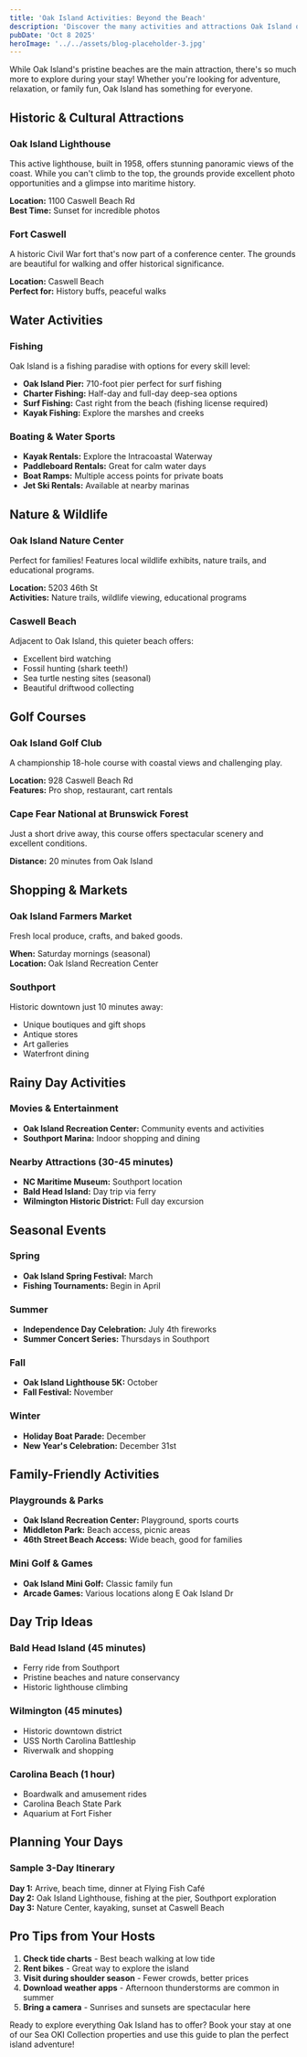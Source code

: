 ```yaml
---
title: 'Oak Island Activities: Beyond the Beach'
description: 'Discover the many activities and attractions Oak Island offers beyond its beautiful beaches.'
pubDate: 'Oct 8 2025'
heroImage: '../../assets/blog-placeholder-3.jpg'
---
```


While Oak Island's pristine beaches are the main attraction, there's so much more to explore during your stay! Whether you're looking for adventure, relaxation, or family fun, Oak Island has something for everyone.

## Historic & Cultural Attractions

### Oak Island Lighthouse
This active lighthouse, built in 1958, offers stunning panoramic views of the coast. While you can't climb to the top, the grounds provide excellent photo opportunities and a glimpse into maritime history.

**Location:** 1100 Caswell Beach Rd  
**Best Time:** Sunset for incredible photos

### Fort Caswell
A historic Civil War fort that's now part of a conference center. The grounds are beautiful for walking and offer historical significance.

**Location:** Caswell Beach  
**Perfect for:** History buffs, peaceful walks

## Water Activities

### Fishing
Oak Island is a fishing paradise with options for every skill level:

- **Oak Island Pier:** 710-foot pier perfect for surf fishing
- **Charter Fishing:** Half-day and full-day deep-sea options
- **Surf Fishing:** Cast right from the beach (fishing license required)
- **Kayak Fishing:** Explore the marshes and creeks

### Boating & Water Sports
- **Kayak Rentals:** Explore the Intracoastal Waterway
- **Paddleboard Rentals:** Great for calm water days
- **Boat Ramps:** Multiple access points for private boats
- **Jet Ski Rentals:** Available at nearby marinas

## Nature & Wildlife

### Oak Island Nature Center
Perfect for families! Features local wildlife exhibits, nature trails, and educational programs.

**Location:** 5203 46th St  
**Activities:** Nature trails, wildlife viewing, educational programs

### Caswell Beach
Adjacent to Oak Island, this quieter beach offers:
- Excellent bird watching
- Fossil hunting (shark teeth!)
- Sea turtle nesting sites (seasonal)
- Beautiful driftwood collecting

## Golf Courses

### Oak Island Golf Club
A championship 18-hole course with coastal views and challenging play.

**Location:** 928 Caswell Beach Rd  
**Features:** Pro shop, restaurant, cart rentals

### Cape Fear National at Brunswick Forest
Just a short drive away, this course offers spectacular scenery and excellent conditions.

**Distance:** 20 minutes from Oak Island

## Shopping & Markets

### Oak Island Farmers Market
Fresh local produce, crafts, and baked goods.

**When:** Saturday mornings (seasonal)  
**Location:** Oak Island Recreation Center

### Southport
Historic downtown just 10 minutes away:
- Unique boutiques and gift shops
- Antique stores
- Art galleries
- Waterfront dining

## Rainy Day Activities

### Movies & Entertainment
- **Oak Island Recreation Center:** Community events and activities
- **Southport Marina:** Indoor shopping and dining

### Nearby Attractions (30-45 minutes)
- **NC Maritime Museum:** Southport location
- **Bald Head Island:** Day trip via ferry
- **Wilmington Historic District:** Full day excursion

## Seasonal Events

### Spring
- **Oak Island Spring Festival:** March
- **Fishing Tournaments:** Begin in April

### Summer
- **Independence Day Celebration:** July 4th fireworks
- **Summer Concert Series:** Thursdays in Southport

### Fall
- **Oak Island Lighthouse 5K:** October
- **Fall Festival:** November

### Winter
- **Holiday Boat Parade:** December
- **New Year's Celebration:** December 31st

## Family-Friendly Activities

### Playgrounds & Parks
- **Oak Island Recreation Center:** Playground, sports courts
- **Middleton Park:** Beach access, picnic areas
- **46th Street Beach Access:** Wide beach, good for families

### Mini Golf & Games
- **Oak Island Mini Golf:** Classic family fun
- **Arcade Games:** Various locations along E Oak Island Dr

## Day Trip Ideas

### Bald Head Island (45 minutes)
- Ferry ride from Southport
- Pristine beaches and nature conservancy
- Historic lighthouse climbing

### Wilmington (45 minutes)
- Historic downtown district
- USS North Carolina Battleship
- Riverwalk and shopping

### Carolina Beach (1 hour)
- Boardwalk and amusement rides
- Carolina Beach State Park
- Aquarium at Fort Fisher

## Planning Your Days

### Sample 3-Day Itinerary
**Day 1:** Arrive, beach time, dinner at Flying Fish Café  
**Day 2:** Oak Island Lighthouse, fishing at the pier, Southport exploration  
**Day 3:** Nature Center, kayaking, sunset at Caswell Beach

## Pro Tips from Your Hosts

1. **Check tide charts** - Best beach walking at low tide
2. **Rent bikes** - Great way to explore the island
3. **Visit during shoulder season** - Fewer crowds, better prices
4. **Download weather apps** - Afternoon thunderstorms are common in summer
5. **Bring a camera** - Sunrises and sunsets are spectacular here

Ready to explore everything Oak Island has to offer? Book your stay at one of our Sea OKI Collection properties and use this guide to plan the perfect island adventure!